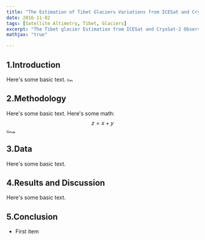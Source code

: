 ```yaml
---
title: "The Estimation of Tibet Glaciers Variations from ICESat and CryoSat-2"
date: 2016-11-02
tags: [Satellite Altimetry, Tibet, Glaciers]
excerpt: "The Tibet glacier Estimation from ICESat and CryoSat-2 Observations"
mathjax: "true"

---
```

## 1.Introduction
Here's some basic text.
<img src="{{ site.url }}{{ site.baseurl }}/images/gps/1_gnssr_schematic.png" alt="linearly separable data" height="10" width="20">
## 2.Methodology
Here's some basic text.
Here's some math:
$$z=x+y$$
<img src="{{ site.url }}{{ site.baseurl }}/images/gps/5_lakeiceschematics.png" alt="linearly separable data" height="10" width="30">
## 3.Data
Here's some basic text.
## 4.Results and Discussion
Here's some basic text.
## 5.Conclusion
* First item

